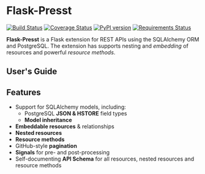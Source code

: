 # Flask-Presst

[![Build Status](https://travis-ci.org/biosustain/flask-presst.png)](https://travis-ci.org/biosustain/flask-presst)
[![Coverage Status](https://coveralls.io/repos/biosustain/flask-presst/badge.png?branch=master)](https://coveralls.io/r/biosustain/flask-presst?branch=master)
[![PyPI version](https://badge.fury.io/py/Flask-Presst.png)](http://badge.fury.io/py/Flask-Presst)
[![Requirements Status](https://requires.io/github/biosustain/flask-presst/requirements.png?branch=master)](https://requires.io/github/biosustain/flask-presst/requirements/?branch=master)

**Flask-Presst** is a Flask extension for REST APIs using the SQLAlchemy ORM and PostgreSQL. The extension has
supports nesting and *embedding* of resources and powerful *resource methods*.

## User's Guide



## Features

- Support for SQLAlchemy models, including:
  - PostgreSQL **JSON & HSTORE** field types
  - **Model inheritance**
- **Embeddable resources** & relationships
- **Nested resources**
- **Resource methods**
- GitHub-style **pagination**
- **Signals** for pre- and post-processing
- Self-documenting **API Schema** for all resources, nested resources and resource methods
